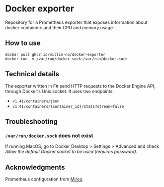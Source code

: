 # Docker exporter

Repository for a Prometheus exporter that exposes information about docker
containers and their CPU and memory usage.

## How to use

```
docker pull ghcr.io/millim-no/docker-exporter
docker run -v /var/run/docker.sock:/var/run/docker.sock
```

## Technical details

The exporter written in F# send HTTP requests to the Docker Engine API,
through Docker's Unix socket. It uses two endpoints:

- `v1.41/containers/json`
- `v1.41/containers/{container_id}/stats?stream=false`

## Troubleshooting

### `/var/run/docker.sock` does not exist
If running MacOS, go to Docker Desktop > Settings > Advanced and check
_Allow the default Docker socket to be used (requires password)_.

## Acknowledgments

Prometheus configuration from [Mirco](https://dev.to/ablx/minimal-prometheus-setup-with-docker-compose-56mp).
